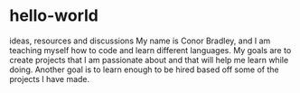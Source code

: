 # hello-world
ideas, resources and discussions 
My name is Conor Bradley, and I am teaching myself how to code and learn different languages. My goals are to create projects that I am passionate about and that will help me learn while doing. Another goal is to learn enough to be hired based off some of the projects I have made. 
